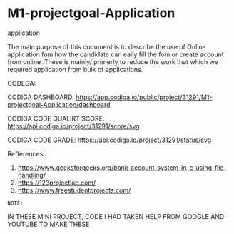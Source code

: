 # M1-projectgoal-Application
application

The main purpose of this document is to describe the use of Online application fom how the candidate can eaily fill the fom or create account from online .These is mainly/ primerly to reduce the work that which we required application from bulk of applications.

CODEGA:

CODIGA DASHBOARD: https://app.codiga.io/public/project/31291/M1-projectgoal-Application/dashboard


CODIGA CODE QUALIRT SCORE: https://api.codiga.io/project/31291/score/svg


CODIGA CODE GRADE: https://api.codiga.io/project/31291/status/svg


Refferences:

 1.  https://www.geeksforgeeks.org/bank-account-system-in-c-using-file-handling/
 2.  https://123projectlab.com/
 3.  https://www.freestudentprojects.com/


    NOTE:
    
IN THESE MINI PROJECT,  CODE I HAD TAKEN HELP FROM GOOGLE AND YOUTUBE TO MAKE THESE 

